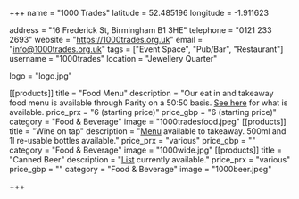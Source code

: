 +++
name = "1000 Trades"
latitude = 52.485196
longitude = -1.911623

address = "16 Frederick St, Birmingham B1 3HE"
telephone = "0121 233 2693"
website = "https://1000trades.org.uk"
email = "info@1000trades.org.uk"
tags = ["Event Space", "Pub/Bar", "Restaurant"]
username = "1000trades"
location = "Jewellery Quarter"

logo = "logo.jpg"

[[products]]
  title = "Food Menu"
  description = "Our eat in and takeaway food menu is available through Parity on a 50:50 basis. [See here](<a href='https://1000trades.org.uk/1kt/wp-content/uploads/2020/05/POSH-takeaway-menu-May-onwards.pdf'>) for what is available.
  price_prx = "6 (starting price)"
  price_gbp = "6 (starting price)"
  category = "Food & Beverage"
  image = "1000tradesfood.jpeg"
[[products]]
  title = "Wine on tap"
  description = "<a href='https://1000trades.org.uk/1kt/wp-content/uploads/2020/03/1000-Trades-Wine-by-the-glass-MAR-2020-TEMP.pdf'>Menu</a> available to takeaway. 500ml and 1l re-usable bottles available."
  price_prx = "various"
  price_gbp = ""
  category = "Food & Beverage"
  image = "1000wide.jpg"
[[products]]
  title = "Canned Beer"
  description = "<a href='https://1000trades.org.uk/1kt/wp-content/uploads/2020/05/Bottles-and-cans-270520.pdf'>List</a> currently available."
  price_prx = "various"
  price_gbp = ""
  category = "Food & Beverage"
  image = "1000beer.jpeg"


+++
